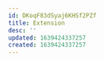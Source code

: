 ```yaml
---
id: DKoqF83dSyaj6KHSf2PZf
title: Extension
desc: ''
updated: 1639424337257
created: 1639424337257
---
```


